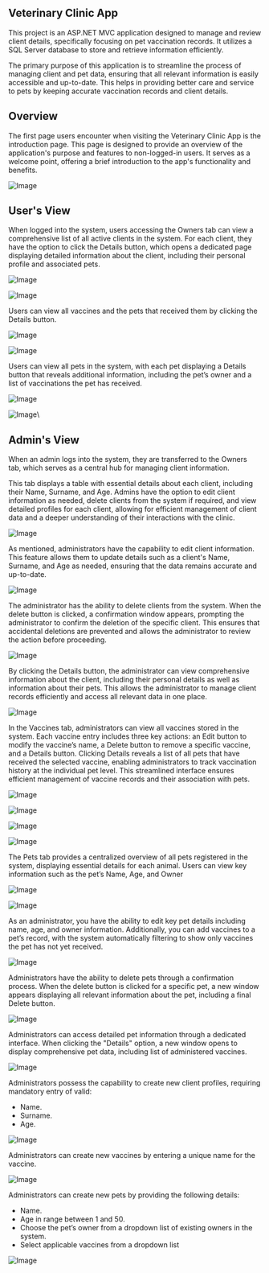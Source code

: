 <h2><b>Veterinary Clinic App</b></h2>

<p>This project is an ASP.NET MVC application designed to manage and review client details, specifically focusing on pet vaccination records. It utilizes a SQL Server database to store and retrieve information efficiently.</p>

<p>The primary purpose of this application is to streamline the process of managing client and pet data, ensuring that all relevant information is easily accessible and up-to-date. This helps in providing better care and service to pets by keeping accurate vaccination records and client details.</p>

<h2><b>Overview</b></h2>

<p>The first page users encounter when visiting the Veterinary Clinic App is the introduction page. This page is designed to provide an overview of the application's purpose and features to non-logged-in users. It serves as a welcome point, offering a brief introduction to the app's functionality and benefits.</p>

![Image](https://github.com/user-attachments/assets/ead13e15-a73d-440b-a041-05cf26c8e53b)

<h2><b>User's View</b></h2>

<p>When logged into the system, users accessing the Owners tab can view a comprehensive list of all active clients in the system. For each client, they have the option to click the Details button, which opens a dedicated page displaying detailed information about the client, including their personal profile and associated pets.</p>

![Image](https://github.com/user-attachments/assets/69643f15-adad-45a3-b943-d41aca851180)

![Image](https://github.com/user-attachments/assets/39dea090-fc67-442d-87fa-124c58e7e3ac)

<p>Users can view all vaccines and the pets that received them by clicking the Details button.</p>

![Image](https://github.com/user-attachments/assets/414e82f4-967e-4c51-8469-1cd784463e66)

![Image](https://github.com/user-attachments/assets/b1a0e967-92ad-44a7-8f3a-3753dd110c9f)

<p>Users can view all pets in the system, with each pet displaying a Details button that reveals additional information, including the pet’s owner and a list of vaccinations the pet has received.</p>

![Image](https://github.com/user-attachments/assets/f56469ac-b655-4cd7-868a-6a4a8f4f7c43)

![Image](https://github.com/user-attachments/assets/91bfd94f-3d39-4919-bbe8-8d53fdce72d3)\

<h2><b>Admin's View</b></h2>

<p>When an admin logs into the system, they are transferred to the Owners tab, which serves as a central hub for managing client information. </p> 

<p>This tab displays a table with essential details about each client, including their Name, Surname, and Age. Admins have the option to edit client information as needed, delete clients from the system if required, and view detailed profiles for each client, allowing for efficient management of client data and a deeper understanding of their interactions with the clinic.</p>

![Image](https://github.com/user-attachments/assets/00f6641e-cf05-4e5b-904d-ee3564c8e907)

<p>As mentioned, administrators have the capability to edit client information. This feature allows them to update details such as a client's Name, Surname, and Age as needed, ensuring that the data remains accurate and up-to-date.</p>

![Image](https://github.com/user-attachments/assets/4d5825b3-4078-4f98-8a7b-db16085c82ad)

<p>The administrator has the ability to delete clients from the system. When the delete button is clicked, a confirmation window appears, prompting the administrator to confirm the deletion of the specific client. This ensures that accidental deletions are prevented and allows the administrator to review the action before proceeding.</p>

![Image](https://github.com/user-attachments/assets/1ef6ecb7-75fa-426c-9101-1fb1dc60ede0)

<p>By clicking the Details button, the administrator can view comprehensive information about the client, including their personal details as well as information about their pets. This allows the administrator to manage client records efficiently and access all relevant data in one place.</p>

![Image](https://github.com/user-attachments/assets/f6686eb5-e3a1-4552-9900-e44b00189a01)

<p>In the Vaccines tab, administrators can view all vaccines stored in the system. Each vaccine entry includes three key actions: an Edit button to modify the vaccine’s name, a Delete button to remove a specific vaccine, and a Details button. Clicking Details reveals a list of all pets that have received the selected vaccine, enabling administrators to track vaccination history at the individual pet level. This streamlined interface ensures efficient management of vaccine records and their association with pets.</p>

![Image](https://github.com/user-attachments/assets/92610178-5716-4fa6-b6be-effb39636f8f)

![Image](https://github.com/user-attachments/assets/66711e1e-589d-40c8-b080-1363447e1c41)

![Image](https://github.com/user-attachments/assets/545c5548-0cbf-4345-bb73-45926be975a9)

![Image](https://github.com/user-attachments/assets/14cefb69-8acd-4aa2-9126-d5314815a3e3)

<p>The Pets tab provides a centralized overview of all pets registered in the system, displaying essential details for each animal. Users can view key information such as the pet’s Name, Age, and Owner</p>

![Image](https://github.com/user-attachments/assets/8e96f70f-077b-46d2-b749-f4ac2e798cc4)

![Image](https://github.com/user-attachments/assets/fe66b051-61b1-4be4-b623-07b10d14b459)

<p>As an administrator, you have the ability to edit key pet details including name, age, and owner information. Additionally, you can add vaccines to a pet’s record, with the system automatically filtering to show only vaccines the pet has not yet received.</p>

![Image](https://github.com/user-attachments/assets/a21309f3-0a9d-45fc-bcd5-623c55996a76)

<p>Administrators have the ability to delete pets through a confirmation process. When the delete button is clicked for a specific pet, a new window appears displaying all relevant information about the pet, including a final Delete button.</p>

![Image](https://github.com/user-attachments/assets/21d5339b-8d93-4972-89c6-e2fb585debfe)

<p>Administrators can access detailed pet information through a dedicated interface. When clicking the "Details" option, a new window opens to display comprehensive pet data, including list of administered vaccines.</p>

![Image](https://github.com/user-attachments/assets/f8061ce6-6e27-4a11-b142-e18ccd018cb9)

<p>Administrators possess the capability to create new client profiles, requiring mandatory entry of valid:</p>
<ul>
  <li>Name.</li>
  <li>Surname.</li>
  <li>Age.</li>
</ul>

![Image](https://github.com/user-attachments/assets/15056241-a055-4099-a3d4-096a8e0be107)

<p>Administrators can create new vaccines by entering a unique name for the vaccine.</p>

![Image](https://github.com/user-attachments/assets/c93a6436-33c8-45e5-b459-220711b7bc36)

<p>Administrators can create new pets by providing the following details:</p>
<ul>
  <li>Name.</li>
  <li>Age in range between 1 and 50.</li>
  <li>Choose the pet’s owner from a dropdown list of existing owners in the system.</li>
  <li>Select applicable vaccines from a dropdown list</li>
</ul>

![Image](https://github.com/user-attachments/assets/86328aea-60ab-4b43-8d18-45f747d5cae1)
